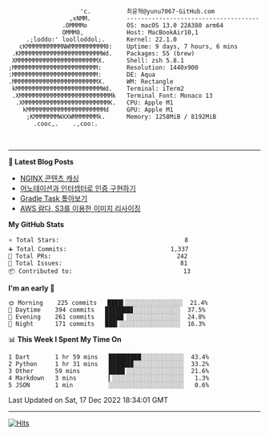 
```text
                    'c.          최윤혁@yunu7067-GitHub.com
                 ,xNMM.          -------------------------------------
               .OMMMMo           OS: macOS 13.0 22A380 arm64
               OMMM0,            Host: MacBookAir10,1
     .;loddo:' loolloddol;.      Kernel: 22.1.0
   cKMMMMMMMMMMNWMMMMMMMMMM0:    Uptime: 9 days, 7 hours, 6 mins
 .KMMMMMMMMMMMMMMMMMMMMMMMWd.    Packages: 55 (brew)
 XMMMMMMMMMMMMMMMMMMMMMMMX.      Shell: zsh 5.8.1
;MMMMMMMMMMMMMMMMMMMMMMMM:       Resolution: 1440x900
:MMMMMMMMMMMMMMMMMMMMMMMM:       DE: Aqua
.MMMMMMMMMMMMMMMMMMMMMMMMX.      WM: Rectangle
 kMMMMMMMMMMMMMMMMMMMMMMMMWd.    Terminal: iTerm2
 .XMMMMMMMMMMMMMMMMMMMMMMMMMMk   Terminal Font: Monaco 13
  .XMMMMMMMMMMMMMMMMMMMMMMMMK.   CPU: Apple M1
    kMMMMMMMMMMMMMMMMMMMMMMd     GPU: Apple M1
     ;KMMMMMMMWXXWMMMMMMMk.      Memory: 1258MiB / 8192MiB
       .cooc,.    .,coo:.

```

<br />

---

<!--START_SECTION:msrm-->

**📕  Latest Blog Posts**

- [NGINX 콘텐츠 캐싱](https://yunu7067.github.io/p/nginx-content-caching/)
- [어노테이션과 인터셉터로 인증 구현하기](https://yunu7067.github.io/p/impl-spring-auth-using-interceptor/)
- [Gradle Task 톺아보기](https://yunu7067.github.io/p/gradle-tasks/)
- [AWS 람다, S3를 이용한 이미지 리사이징](https://yunu7067.github.io/p/image-resize-for-aws-lambda/)

**My GitHub Stats**
```text
⭐ Total Stars:                                   8
➕ Total Commits:                             1,337
🔀 Total PRs:                                   242
🚩 Total Issues:                                 81
📦 Contributed to:                               13
```

**I'm an early 🐤**
```text
🌞 Morning    225 commits   ████▍░░░░░░░░░░░░░░░░  21.4%
🌆 Daytime    394 commits   ███████▊░░░░░░░░░░░░░  37.5%
🌃 Evening    261 commits   █████▏░░░░░░░░░░░░░░░  24.8%
🌙 Night      171 commits   ███▍░░░░░░░░░░░░░░░░░  16.3%
```

📊 **This Week I Spent My Time On**
```text
1 Dart       1 hr 59 mins   █████████░░░░░░░░░░░░  43.4%
2 Python     1 hr 31 mins   ██████▉░░░░░░░░░░░░░░  33.2%
3 Other      59 mins        ████▌░░░░░░░░░░░░░░░░  21.6%
4 Markdown   3 mins         ▎░░░░░░░░░░░░░░░░░░░░   1.3%
5 JSON       1 min          ░░░░░░░░░░░░░░░░░░░░░   0.6%
```

Last Updated on Sat, 17 Dec 2022 18:34:01 GMT

<!--END_SECTION:msrm-->

---

<!-- https://hits.seeyoufarm.com -->  
[![Hits](https://hits.seeyoufarm.com/api/count/incr/badge.svg?url=https%3A%2F%2Fgithub.com%2Fyunu7067&count_bg=%2379C83D&title_bg=%23555555&icon=&icon_color=%23E7E7E7&title=Visited&edge_flat=true)](https://hits.seeyoufarm.com)
